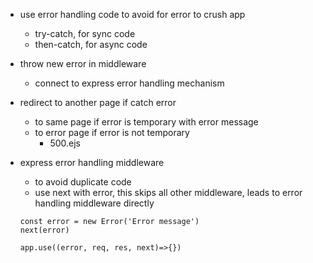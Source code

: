 - use error handling code to avoid for error to crush app

  - try-catch, for sync code
  - then-catch, for async code

- throw new error in middleware

  - connect to express error handling mechanism

- redirect to another page if catch error

  - to same page if error is temporary with error message
  - to error page if error is not temporary
    - 500.ejs

- express error handling middleware
  - to avoid duplicate code
  - use next with error, this skips all other middleware, leads to error handling middleware directly
  ```
  const error = new Error('Error message')
  next(error)
  ```
  ```
  app.use((error, req, res, next)=>{})
  ```
